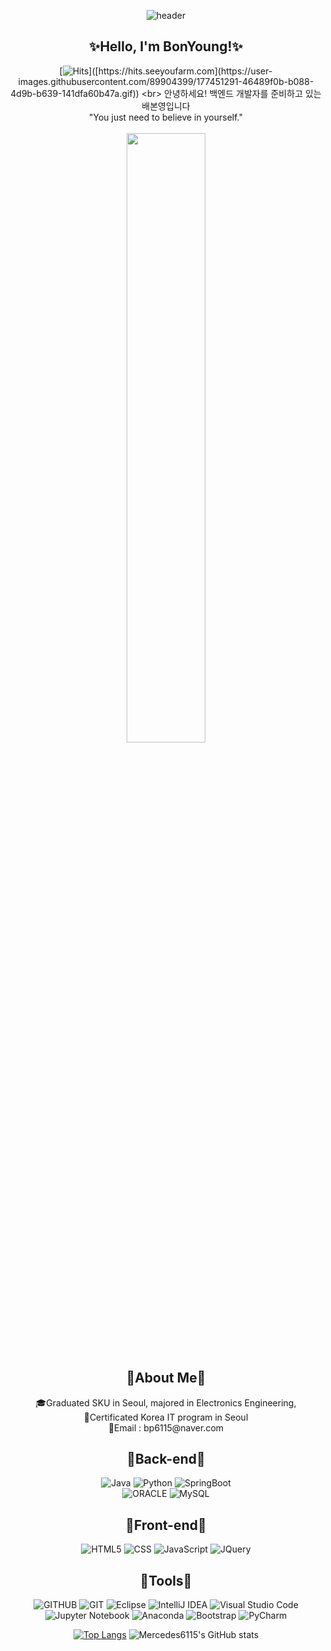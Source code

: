 <div align="center">

![header](https://capsule-render.vercel.app/api?type=waving&&color=0:EEFF00,100:a82da8&height=200&width=100%&section=header&text=Hi_B.Y&fontSize=60)<br>
<h2>✨Hello, I'm BonYoung!✨</h2>

[![Hits]([https://hits.seeyoufarm.com/api/count/incr/badge.svg?](https://user-images.githubusercontent.com/89904399/177451291-46489f0b-b088-4d9b-b639-141dfa60b47a.gif)url=https%3A%2F%2Fgithub.com%2Fmercedes6115&count_bg=%23FDC8F8&title_bg=%23F54D4D96&icon=waze.svg&icon_color=%23E7E7E7&title=hits&edge_flat=false)]([https://hits.seeyoufarm.com](https://user-images.githubusercontent.com/89904399/177451291-46489f0b-b088-4d9b-b639-141dfa60b47a.gif))
<br>
안녕하세요! 백엔드 개발자를 준비하고 있는 배본영입니다<br>
"You just need to believe in yourself." <br><br>
<img src="https://user-images.githubusercontent.com/98381511/177118622-fa4a4ed6-fa33-401a-a29e-743bc9349228.gif" width="50%">

<h2>🎈About Me🎈</h2>
🎓Graduated SKU in Seoul, majored in Electronics Engineering,<br>
📜Certificated Korea IT program in Seoul<br>
💌Email : bp6115@naver.com<br>

<h2>🎈Back-end🎈</h2>

![Java](https://img.shields.io/badge/java-%23ED8B00.svg?style=flat&logo=java&logoColor=white) 
![Python](https://img.shields.io/badge/python-3776AB.svg?style=flat&logo=python&logoColor=white) 
![SpringBoot](https://img.shields.io/badge/springboot-6DB33F.svg?style=flat&logo=springboot&logoColor=white) <br>
![ORACLE](https://img.shields.io/badge/oracle-F80000.svg?style=flat&logo=oracle&logoColor=white)
![MySQL](https://img.shields.io/badge/mysql-%2300f.svg?style=flat&logo=mysql&logoColor=white) 

<h2>🎈Front-end🎈</h2>

![HTML5](https://img.shields.io/badge/html5-%23E34F26.svg?style=flat&logo=html5&logoColor=white)
![CSS](https://img.shields.io/badge/css-1572B6.svg?style=flat&logo=css3&logoColor=white)
![JavaScript](https://img.shields.io/badge/javascript-%23323330.svg?style=flat&logo=javascript&logoColor=%23F7DF1E)
![JQuery](https://img.shields.io/badge/jquery-0769AD.svg?style=flat&logo=jquery&logoColor=white)

<h2>🎈Tools🎈</h2>

![GITHUB](https://img.shields.io/badge/github-181717.svg?style=flat&logo=github&logoColor=white)
![GIT](https://img.shields.io/badge/git-F05032.svg?style=flat&logo=git&logoColor=white)
![Eclipse](https://img.shields.io/badge/Eclipse-FE7A16.svg?style=flat&logo=Eclipse&logoColor=white)
![IntelliJ IDEA](https://img.shields.io/badge/IntelliJIDEA-000000.svg?style=flat&logo=intellij-idea&logoColor=white)
![Visual Studio Code](https://img.shields.io/badge/Visual%20Studio%20Code-0078d7.svg?style=flat&logo=visual-studio-code&logoColor=white)
![Jupyter Notebook](https://img.shields.io/badge/jupyter-%23FA0F00.svg?style=flat&logo=jupyter&logoColor=white)
![Anaconda](https://img.shields.io/badge/Anaconda-%2344A833.svg?style=flat&logo=anaconda&logoColor=white)
![Bootstrap](https://img.shields.io/badge/bootstrap-%23563D7C.svg?style=flat&logo=bootstrap&logoColor=white)
![PyCharm](https://img.shields.io/badge/pycharm-%23563D7C.svg?style=flat&logo=pycharm&logoColor=white)

[![Top Langs](https://github-readme-stats.vercel.app/api/top-langs/?username=mercedes6115&theme=radical&hide=ipynb&langs_count=6)](https://github.com/mercedes6115/github-readme-stats)
![Mercedes6115's GitHub stats](https://github-readme-stats.vercel.app/api?username=mercedes6115&show_icons=true&theme=radical)
</div>
